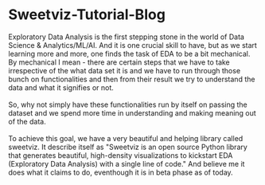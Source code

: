 # Sweetviz-Tutorial-Blog

Exploratory Data Analysis is the first stepping stone in the world of Data Science & Analytics/ML/AI. And it is one crucial skill to have, but as we start learning more and more, one finds the task of EDA to be a bit mechanical. By mechanical I mean - there are certain steps that we have to take irrespective of the what data set it is and we have to run through those bunch on functionalities and then from their result we try to understand the data and what it signifies or not.
<br><br>
So, why not simply have these functionalities run by itself on passing the dataset and we spend more time in understanding and making meaning out of the data. 
<br><br>
To achieve this goal, we have a very beautiful and helping library called sweetviz. It describe itself as "Sweetviz is an open source Python library that generates beautiful, high-density visualizations to kickstart EDA (Exploratory Data Analysis) with a single line of code." And believe me it does what it claims to do, eventhough it is in beta phase as of today. 
